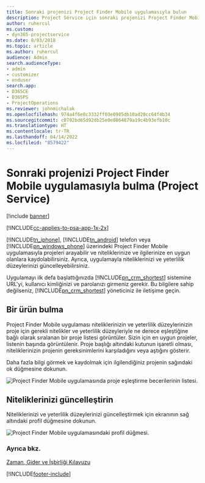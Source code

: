 ```yaml
---
title: Sonraki projenizi Project Finder Mobile uygulamasıyla bulun
description: Project Service için sonraki projenizi Project Finder Mobile uygulamasıyla bulma
author: ruhercul
ms.custom:
- dyn365-projectservice
ms.date: 8/03/2018
ms.topic: article
ms.author: ruhercul
audience: Admin
search.audienceType:
- admin
- customizer
- enduser
search.app:
- D365CE
- D365PS
- ProjectOperations
ms.reviewer: johnmichalak
ms.openlocfilehash: 974a4f6e8c3332ff03e0985db10ad20cc64f4b34
ms.sourcegitcommit: c0792bd65d92db25e0e8864879a19c4b93efb10c
ms.translationtype: HT
ms.contentlocale: tr-TR
ms.lasthandoff: 04/14/2022
ms.locfileid: "8579422"
---
```

# <a name="find-your-next-project-with-the-project-finder-mobile-app-project-service"></a>Sonraki projenizi Project Finder Mobile uygulamasıyla bulma (Project Service)

[!include [banner](../includes/psa-now-project-operations.md)]

[!INCLUDE[cc-applies-to-psa-app-1x-2x](../includes/cc-applies-to-psa-app-1x-2x.md)]

[!INCLUDE[tn_iphone](../includes/tn-iphone.md)], [!INCLUDE[tn_android](../includes/tn-android.md)] telefon veya [!INCLUDE[pn_windows_phone](../includes/pn-windows-phone.md)] üzerindeki Project Finder Mobile uygulamasıyla projeleri arayabilir ve niteliklerinize ve ilgilerinize en uygun olanlara kaydolabilirsiniz. Ayrıca, uygulamayla niteliklerinizi ve yeterlilik düzeylerinizi güncelleyebilirsiniz.  
  
 Uygulamayı ilk defa başlattığınızda [!INCLUDE[pn_crm_shortest](../includes/pn-crm-shortest.md)] sistemine URL'yi, kullanıcı kimliğinizi ve parolanızı girmeniz gerekir. Bu bilgilere sahip değilseniz, [!INCLUDE[pn_crm_shortest](../includes/pn-crm-shortest.md)] yöneticiniz ile iletişime geçin.  
  
## <a name="find-a-project"></a>Bir ürün bulma  
 Project Finder Mobile uygulaması niteliklerinizin ve yeterlilik düzeylerinizin proje için gerekli nitelikler ve yeterlilik düzeyleriyle ne derece eşleştiğine bağlı olarak sıralanan bir proje listesi görüntüler. Sizin için en uygun projeler, listenin başında görüntülenir. Proje başlığı altındaki kutunun işaretli olması, niteliklerinizin projenin gereksinimlerini karşıladığını veya aştığını gösterir.  
  
 Daha fazla bilgi görmek ve kaydolmak için ilgilendiğiniz projenin sağındaki ok düğmesine dokunun.  
  
 ![Project Finder Mobile uygulamasında proje eşleştirme becerilerinin listesi.](../psa/media/project-service-project-finder-list.png "Project Finder Mobile uygulamasında proje eşleştirme becerilerinin listesi")  
  
## <a name="update-your-skills"></a>Niteliklerinizi güncelleştirin  
 Niteliklerinizi ve yeterlilik düzeylerinizi güncelleştirmek için ekranının sağ altındaki profil düğmesine dokunun.  
  
 ![Project Finder Mobile uygulamasındaki profil düğmesi.](../psa/media/project-service-project-finder-profile.png "Project Finder Mobile uygulamasındaki profil düğmesi")  
  
### <a name="see-also"></a>Ayrıca bkz.  
 [Zaman, Gider ve İşbirliği Kılavuzu](../psa/time-expense-collaboration-guide.md)


[!INCLUDE[footer-include](../includes/footer-banner.md)]

